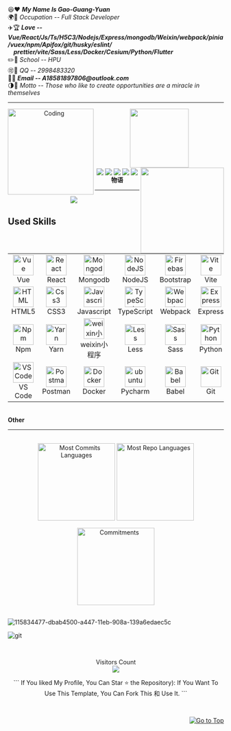 <div>
  <div>
    😆❤️  <i><b>My Name Is Gao-Guang-Yuan</b></i><br>
    🌍💪  <i>Occupation -- Full Stack Developer</i><br>
    ✈️🏆  <i><b>Love -- Vue/React/Js/Ts/H5C3/Nodejs/Express/mongodb/Weixin/webpack/pinia/vuex/npm/Apifox/git/husky/eslint/<br>
                 &nbsp;&nbsp;&nbsp;&nbsp;prettier/vite/Sass/Less/Docker/Cesium/Python/Flutter</b></i><br>
    ✏️🌳  <i>School -- HPU</i><br>
    🉑🍉  <i>QQ -- 2998483320</i><br>
    🍻🚢  <i><b>Email -- A18581897806@outlook.com</b></i><br>
    🌗💐  <i>Motto -- Those who like to create opportunities are a miracle in themselves</i></br>
  </div>
</div> 
<hr>
<div align = 'center'>
  <img align = 'left' alt = 'Coding' width = '200' src = 'https://user-images.githubusercontent.com/102906132/163227643-6b63bf7a-f02c-4d03-86f1-ca524596b4d2.gif'>
  <img height="137px" src="https://github-readme-stats.vercel.app/api?username=sun0225SUN&hide_title=true&hide_border=true&show_icons=trueline_height=21&text_color=000&icon_color=000&bg_color=0,ea6161,ffc64d,fffc4d,52fa5a&theme=graywhite" /><img align = 'right' width = '194' height = '200' src = 'https://user-images.githubusercontent.com/102906132/163379190-a3c5b2d3-b1a7-4607-be9b-5bfb65a98dbc.gif'>  
</div>


<div align = 'center'> <img align = 'center' src="https://img.shields.io/badge/-HTML5-E34F26?style=flat-square&logo=html5&logoColor=white" /> <img align = 'center' src="https://img.shields.io/badge/-CSS3-1572B6?style=flat-square&logo=css3" /> <img align = 'center' src="https://img.shields.io/badge/-JavaScript-oringe?style=flat-square&logo=javascript" /> <img align = 'center' src = 'https://img.shields.io/badge/R-React-orange'> <img align = 'center' src = 'https://img.shields.io/badge/V-Vue-black'> </div>
 
<div align = 'center'><strong>物语</strong><br></div>
<hr>
<div align="center"> 
  <img src="https://github-profile-trophy.vercel.app/?username=JimmyLv" /> 
</div>

## Used Skills
<table align="center">
  <tr>
    <td align="center" width="96">
        <a href="#Vue">
            <img src="https://skillicons.dev/icons?i=vue" width="48" height="48" alt="Vue" />
        </a>
        <br>Vue
    </td>
      <td align="center" width="96">
        <a href="#React">
            <img src="https://skillicons.dev/icons?i=react" width="48" height="48" alt="React" />
        </a>
        <br>React
    </td>
      <td align="center" width="96">
        <a href="#Mongodb">
            <img src="https://skillicons.dev/icons?i=mongodb" width="48" height="48" alt="Mongodb" />
        </a>
        <br>Mongodb
    </td>
      <td align="center" width="96">
        <a href="#NodeJS">
            <img src="https://skillicons.dev/icons?i=nodejs" width="48" height="48" alt="NodeJS" />
        </a>
        <br>NodeJS
    </td>
      <td align="center" width="96">
        <a href="#Firebase">
            <img src="https://skillicons.dev/icons?i=bootstrap" width="48" height="48" alt="Firebase" />
        </a>
        <br>Bootstrap
    </td>
      <td align="center" width="96">
        <a href="#Vite">
            <img src="https://skillicons.dev/icons?i=vite" width="48" height="48" alt="Vite" />
        </a>
        <br>Vite
    </td>
  </tr>
  <tr>
      <td align="center" width="96">
      <a href="#html5">
        <img src="https://seeklogo.com/images/H/html5-without-wordmark-color-logo-14D252D878-seeklogo.com.png" width="48" height="48" alt="HTML" />
      </a>
      <br>HTML5
    </td>   
    <td align="center" width="96">
      <a href="#css3">
        <img src="https://upload.wikimedia.org/wikipedia/commons/thumb/6/62/CSS3_logo.svg/48px-CSS3_logo.svg.png" width="48" height="48" alt="Css3" />
      </a>
      <br>CSS3
    </td>
     <td align="center" width="96">
      <a href="#Javascript">
        <img src="https://skillicons.dev/icons?i=js" width="48" height="48" alt="Javascript" />
      </a>
      <br>Javascript
    </td>
     <td align="center" width="96">
      <a href="#TypeScript">
        <img src="https://skillicons.dev/icons?i=ts" width="48" height="48" alt="TypeScript" />
      </a>
      <br>TypeScript
    </td>
     <td align="center" width="96">
      <a href="#Webpack">
        <img src="https://skillicons.dev/icons?i=webpack" width="48" height="48" alt="Webpack" />
      </a>
      <br>Webpack
    </td>
     <td align="center" width="96">
      <a href="#Express">
        <img src="https://skillicons.dev/icons?i=express" width="48" height="48" alt="Express" />
      </a>
      <br>Express
    </td>      
  </tr>
  
  <tr>
     <td align="center" width="96">
      <a href="#Npm" >
        <img src="https://skillicons.dev/icons?i=npm" width="48" height="48" alt="Npm" />
      </a>
      <br>Npm
    </td>
      <td align="center" width="96">
      <a href="#Yarn">
        <img src="https://skillicons.dev/icons?i=yarn" width="48" height="48" alt="Yarn" />
      </a>
      <br>Yarn
    </td>
      <td align="center" width="96">
      <a href="#weixin">
        <img src="https://skillicons.dev/icons?i=gherkin" width="48" height="48" alt="weixin小程序" />
      </a>
      <br>weixin小程序
    </td>
     <td align="center" width="96">
      <a href="#Less">
        <img src="https://skillicons.dev/icons?i=less" width="48" height="48" alt="Less" />
      </a>
      <br>Less
    </td>
     <td align="center" width="96">
        <a href="#Sass">
            <img src="https://skillicons.dev/icons?i=sass" width="48" height="48"
                alt="Sass" />
        </a>
        <br>Sass
    </td>
    <td align="center" width="96">
        <a href="#Python">
            <img src="https://skillicons.dev/icons?i=python" width="48"
                height="48" alt="Python" />
        </a>
        <br>Python
    </td>   
  </tr>
   <tr>
     <td align="center"  width="96">
      <a href="#VSCode">
        <img src="https://upload.wikimedia.org/wikipedia/commons/9/9a/Visual_Studio_Code_1.35_icon.svg" width="48" height="48" alt="VS Code" />
      </a>
      <br>VS Code
    </td>
      <td align="center" width="96">
      <a href="#postman" >
        <img src="https://www.vectorlogo.zone/logos/getpostman/getpostman-icon.svg" width="48" height="48" alt="Postman" />
      </a>
      <br>Postman
     </td>
      <td align="center" width="96">
      <a href="#Docker" >
        <img src="https://skillicons.dev/icons?i=docker" width="48" height="48" alt="Docker" />
      </a>
      <br>Docker
    </td>
      <td align="center" width="96">
      <a href="#ubuntu" >
        <img src="https://skillicons.dev/icons?i=pycharm" width="48" height="48" alt="ubuntu" />
      </a>
      <br>Pycharm
    </td>
     <td align="center" width="96">
      <a href="#Babel">
        <img src="https://skillicons.dev/icons?i=babel" width="48" height="48" alt="Babel" />
      </a>
      <br>Babel
    </td>
      <td align="center" width="96">
      <a href="#git" >
        <img src="https://skillicons.dev/icons?i=git" width="48" height="48" alt="Git" />
      </a>
      <br>Git
    </td>
      
    
  </tr>
</table>
<br>
<strong>Other</strong>
<hr />



<br/>
<div align="center">
  <img align="center" src="http://github-profile-summary-cards.vercel.app/api/cards/repos-per-language?username=Ggy-King&theme=2077" height="180em" alt="Most Commits Languages"/>
  <img align="center" src="http://github-profile-summary-cards.vercel.app/api/cards/stats?username=Ggy-King&theme=2077" height="180em" alt="Most Repo Languages"/>
</div>
<br/>
<div align="center">
  <img align="center" src="http://github-profile-summary-cards.vercel.app/api/cards/profile-details?username=Ggy-King&theme=2077" height="180em" alt="Commitments"/>
</div>

<br/>

![115834477-dbab4500-a447-11eb-908a-139a6edaec5c](https://github.com/LahiruHarshana/LahiruHarshana/assets/124744833/d5f490aa-d12a-45eb-935a-535c05da9261)

![git](https://user-images.githubusercontent.com/79472177/205426120-3426ca36-711a-4ad6-a064-5bcf708c84cf.jpg)

<br/>
<p align="center"> 
  Visitors Count<br>
  
  <img src="https://profile-counter.glitch.me/ThiroshMadhusha/count.svg" />
</p>


<p align="center"> 
  ```
If You liked My Profile, You Can Star ⭐ the Repository): If You Want To Use This Template, You Can Fork This 和 Use It.
  ```
</p>
<br />
<p align="right"><a href="#top"><img src="https://img.shields.io/static/v1?label&message=Go+to+Top&color=0b6ab3&style=flat&logo" alt="Go to Top" /></a></p>
